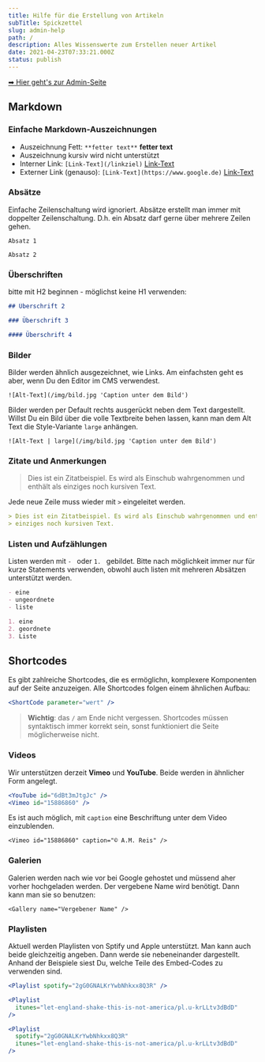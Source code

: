 ```yaml
---
title: Hilfe für die Erstellung von Artikeln
subTitle: Spickzettel
slug: admin-help
path: /
description: Alles Wissenswerte zum Erstellen neuer Artikel
date: 2021-04-23T07:33:21.000Z
status: publish
---
```


[➡ Hier geht's zur Admin-Seite](/admin)

## Markdown

### Einfache Markdown-Auszeichnungen

- Auszeichnung Fett: `**fetter text**` **fetter text**
- Auszeichnung kursiv wird nicht unterstützt
- Interner Link: `[Link-Text](/linkziel)` [Link-Text](/admin-help)
- Externer Link (genauso): `[Link-Text](https://www.google.de)`
  [Link-Text](https://www.google.de)

### Absätze

Einfache Zeilenschaltung wird ignoriert. Absätze erstellt man immer mit
doppelter Zeilenschaltung. D.h. ein Absatz darf gerne über mehrere Zeilen gehen.

```
Absatz 1

Absatz 2
```

### Überschriften

bitte mit H2 beginnen - möglichst keine H1 verwenden:

```md
## Überschrift 2

### Überschrift 3

#### Überschrift 4
```

### Bilder

Bilder werden ähnlich ausgezeichnet, wie Links. Am einfachsten geht es aber,
wenn Du den Editor im CMS verwendest.

```
![Alt-Text](/img/bild.jpg 'Caption unter dem Bild')
```

Bilder werden per Default rechts ausgerückt neben dem Text dargestellt. Willst
Du ein Bild über die volle Textbreite behen lassen, kann man dem Alt Text die
Style-Variante `large` anhängen.

```
![Alt-Text | large](/img/bild.jpg 'Caption unter dem Bild')
```

### Zitate und Anmerkungen

> Dies ist ein Zitatbeispiel. Es wird als Einschub wahrgenommen und enthält als
> einziges noch kursiven Text.

Jede neue Zeile muss wieder mit `>` eingeleitet werden.

```md
> Dies ist ein Zitatbeispiel. Es wird als Einschub wahrgenommen und enthält als
> einziges noch kursiven Text.
```

### Listen und Aufzählungen

Listen werden mit `- ` oder `1. ` gebildet. Bitte nach möglichkeit immer nur für
kurze Statements verwenden, obwohl auch listen mit mehreren Absätzen unterstützt
werden.

```md
- eine
- ungeordnete
- liste

1. eine
2. geordnete
3. Liste
```

## Shortcodes

Es gibt zahlreiche Shortcodes, die es ermöglichn, komplexere Komponenten auf der
Seite anzuzeigen. Alle Shortcodes folgen einem ähnlichen Aufbau:

```jsx
<ShortCode parameter="wert" />
```

> **Wichtig**: das `/` am Ende nicht vergessen. Shortcodes müssen syntaktisch
> immer korrekt sein, sonst funktioniert die Seite möglicherweise nicht.

### Videos

Wir unterstützen derzeit **Vimeo** und **YouTube**. Beide werden in ähnlicher
Form angelegt.

```jsx
<YouTube id="6dBt3mJtgJc" />
<Vimeo id="15886860" />
```

<YouTube id="6dBt3mJtgJc" />

Es ist auch möglich, mit `caption` eine Beschriftung unter dem Video
einzublenden.

```
<Vimeo id="15886860" caption="© A.M. Reis" />
```

<Vimeo id="15886860" caption="© A.M. Reis" />

### Galerien

Galerien werden nach wie vor bei Google gehostet und müssend aher vorher
hochgeladen werden. Der vergebene Name wird benötigt. Dann kann man sie so
benutzen:

```
<Gallery name="Vergebener Name" />
```

### Playlisten

Aktuell werden Playlisten von Sptify und Apple unterstützt. Man kann auch beide
gleichzeitig angeben. Dann werde sie nebeneinander dargestellt. Anhand der
Beispiele siest Du, welche Teile des Embed-Codes zu verwenden sind.

```jsx
<Playlist spotify="2gG0GNALKrYwbNhkxx8Q3R" />

<Playlist
  itunes="let-england-shake-this-is-not-america/pl.u-krLLtv3dBdD"
/>

<Playlist
  spotify="2gG0GNALKrYwbNhkxx8Q3R"
  itunes="let-england-shake-this-is-not-america/pl.u-krLLtv3dBdD"
/>
```

<Playlist 
  spotify="2gG0GNALKrYwbNhkxx8Q3R" 
  itunes="let-england-shake-this-is-not-america/pl.u-krLLtv3dBdD"
/>
